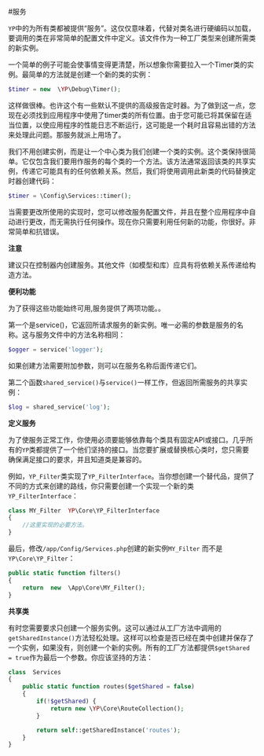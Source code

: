 #服务

`YP`中的为所有类都被提供“服务”。这仅仅意味着，代替对类名进行硬编码以加载，要调用的类在非常简单的配置文件中定义。该文件作为一种工厂类型来创建所需类的新实例。

一个简单的例子可能会使事情变得更清楚，所以想象你需要拉入一个Timer类的实例。最简单的方法就是创建一个新的类的实例：

```php
$timer = new  \YP\Debug\Timer();

```
这样做很棒。也许这个有一些默认不提供的高级报告定时器。为了做到这一点，您现在必须找到应用程序中使用了timer类的所有位置。由于您可能已将其保留在适当位置，以使应用程序的性能日志不断运行，这可能是一个耗时且容易出错的方法来处理此问题。那服务就派上用场了。

我们不用创建实例，而是让一个中心类为我们创建一个类的实例。这个类保持很简单。它仅包含我们要用作服务的每个类的一个方法。该方法通常返回该类的共享实例，传递它可能具有的任何依赖关系。然后，我们将使用调用此新类的代码替换定时器创建代码：

```php
$timer = \Config\Services::timer();

```
当需要更改所使用的实现时，您可以修改服务配置文件，并且在整个应用程序中自动进行更改，而无需执行任何操作。现在你只需要利用任何新的功能，你很好。非常简单和抗错误。

**注意**

建议只在控制器内创建服务。其他文件（如模型和库）应具有将依赖关系传递给构造方法。

**便利功能**

为了获得这些功能始终可用,服务提供了两项功能。。

第一个是service()，它返回所请求服务的新实例。唯一必需的参数是服务的名称。这与服务文件中的方法名称相同：
 ```php
$ogger = service('logger');
```
如果创建方法需要附加参数，则可以在服务名称后面传递它们。

第二个函数`shared_service()`与`service()`一样工作，但返回所需服务的共享实例：

```php
$log = shared_service('log');
```

**定义服务**

为了使服务正常工作，你使用必须要能够依靠每个类具有固定API或接口。几乎所有的`YP`类都提供了一个他们坚持的接口。当您要扩展或替换核心类时，您只需要确保满足接口的要求，并且知道类是兼容的。

例如，`YP_Filter`类实现了`YP_FilterInterface`。当你想创建一个替代品，提供了不同的方式来创建的路线，你只需要创建一个实现一个新的类`YP_FilterInterface`：

```php
class MY_Filter  YP\Core\YP_FilterInterface
{
    //这里实现的必要方法。
}
```
最后，修改`/app/Config/Services.php`创建的新实例`MY_Filter` 而不是`YP\Core\YP_Filter`：

```php
public static function filters()
{
    return  new  \App\Core\MY_Filter();
}
```

**共享类**

有时您需要要求只创建一个服务实例。这可以通过从工厂方法中调用的`getSharedInstance()`方法轻松处理。这样可以检查是否已经在类中创建并保存了一个实例，如果没有，则创建一个新的实例。所有的工厂方法都提供`$getShared = true`作为最后一个参数。你应该坚持的方法：

```php
class  Services
{
    public static function routes($getShared = false)
    {
        if(!$getShared) {
            return new \YP\Core\RouteCollection();
        }

        return self::getSharedInstance('routes');
    }
}
```

